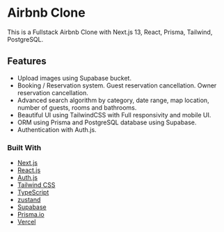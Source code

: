 # Airbnb Clone

This is a Fullstack Airbnb Clone with Next.js 13, React, Prisma, Tailwind, PostgreSQL.

## Features

- Upload images using Supabase bucket.
- Booking / Reservation system. Guest reservation cancellation. Owner reservation cancellation.
- Advanced search algorithm by category, date range, map location, number of guests, rooms and bathrooms.
- Beautiful UI using TailwindCSS with Full responsivity and mobile UI.
- ORM using Prisma and PostgreSQL database using Supabase.
- Authentication with Auth.js.

### Built With

- [Next.js](https://nextjs.org/)
- [React.js](https://reactjs.org/)
- [Auth.js](https://authjs.dev/)
- [Tailwind CSS](https://tailwindcss.com/)
- [TypeScript](https://www.typescriptlang.org/)
- [zustand](https://zustand-demo.pmnd.rs/)
- [Supabase](https://supabase.com/)
- [Prisma.io](https://prisma.io/)
- [Vercel](https://vercel.com/)
